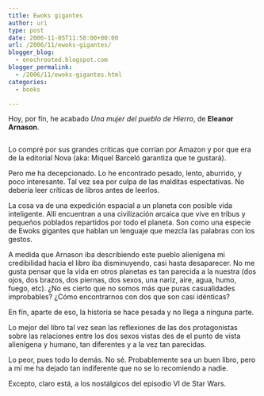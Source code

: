 ```yaml
---
title: Ewoks gigantes
author: uri
type: post
date: 2006-11-05T11:58:00+00:00
url: /2006/11/ewoks-gigantes/
blogger_blog:
  - enochrooted.blogspot.com
blogger_permalink:
  - /2006/11/ewoks-gigantes.html
categories:
  - books

---
```

Hoy, por fín, he acabado <span style="font-style:italic;">Una mujer del pueblo de Hierro</span>, de <span style="font-weight:bold;">Eleanor Arnason</span>.

[<img style="display:block;text-align:center;cursor:hand;margin:0 auto 10px;" src="http://photos1.blogger.com/blogger2/4197/4184/320/hierro.jpg" border="0" alt="" />][1]

Lo compré por sus grandes críticas que corrían por Amazon y por que era de la editorial Nova (aka: Miquel Barceló garantiza que te gustará).

Pero me ha decepcionado. Lo he encontrado pesado, lento, aburrido, y poco interesante. Tal vez sea por culpa de las malditas espectativas. No debería leer críticas de libros antes de leerlos.

La cosa va de una expedición espacial a un planeta con posible vida inteligente. Allí encuentran a una civilización arcaica que vive en tribus y pequeños poblados repartidos por todo el planeta. Son como una especie de Ewoks gigantes que hablan un lenguaje que mezcla las palabras con los gestos.

A medida que Arnason iba describiendo este pueblo alienígena mi credibilidad hacia el libro iba disminuyendo, casi hasta desaparecer. No me gusta pensar que la vida en otros planetas es tan parecida a la nuestra (dos ojos, dos brazos, dos piernas, dos sexos, una nariz, aire, agua, humo, fuego, etc). ¿No es cierto que no somos más que puras casualidades improbables? ¿Cómo encontrarnos con dos que son casi idénticas?

En fín, aparte de eso, la historia se hace pesada y no llega a ninguna parte.

Lo mejor del libro tal vez sean las reflexiones de las dos protagonistas sobre las relaciones entre los dos sexos vistas des de el punto de vista alienígena y humano, tan diferentes y a la vez tan parecidas.

Lo peor, pues todo lo demás. No sé. Probablemente sea un buen libro, pero a mí me ha dejado tan indiferente que no se lo recomiendo a nadie. 

Excepto, claro está, a los nostálgicos del episodio VI de Star Wars.

 [1]: http://photos1.blogger.com/blogger2/4197/4184/1600/hierro.jpg